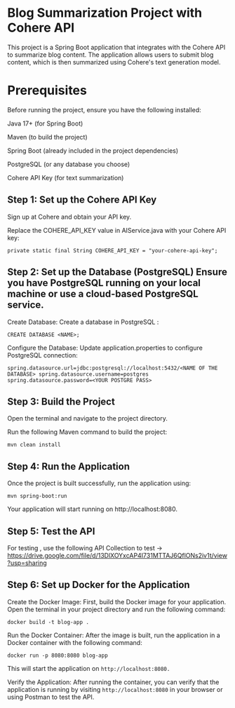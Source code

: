# Blog Summarization Project with Cohere API
This project is a Spring Boot application that integrates with the Cohere API to summarize blog content. The application allows users to submit blog content, which is then summarized using Cohere's text generation model.

# Prerequisites
Before running the project, ensure you have the following installed:

Java 17+ (for Spring Boot)

Maven (to build the project)

Spring Boot (already included in the project dependencies)

PostgreSQL (or any database you choose)

Cohere API Key (for text summarization)

## Step 1: Set up the Cohere API Key
Sign up at Cohere and obtain your API key.

Replace the COHERE_API_KEY value in AIService.java with your Cohere API key:


``
private static final String COHERE_API_KEY = "your-cohere-api-key"; 
``

## Step 2: Set up the Database (PostgreSQL) Ensure you have PostgreSQL running on your local machine or use a cloud-based PostgreSQL service.

Create Database: Create a database in PostgreSQL :

``
CREATE DATABASE <NAME>; 
``

Configure the Database: Update application.properties to configure PostgreSQL connection:

``
spring.datasource.url=jdbc:postgresql://localhost:5432/<NAME OF THE DATABASE>
spring.datasource.username=postgres spring.datasource.password=<YOUR POSTGRE PASS>
``

## Step 3: Build the Project
Open the terminal and navigate to the project directory.

Run the following Maven command to build the project:

``
mvn clean install
``

## Step 4: Run the Application
Once the project is built successfully, run the application using:

``
mvn spring-boot:run 
``

Your application will start running on http://localhost:8080.

## Step 5: Test the API

For testing , use the following API Collection to test -> https://drive.google.com/file/d/13DlXOYxcAP4I731MTTAJ6QflONs2iv1t/view?usp=sharing

## Step 6: Set up Docker for the Application

Create the Docker Image: First, build the Docker image for your application. Open the terminal in your project directory and run the following command:

``
docker build -t blog-app .
``

Run the Docker Container: After the image is built, run the application in a Docker container with the following command:

``
docker run -p 8080:8080 blog-app
``

This will start the application on `` http://localhost:8080. ``

Verify the Application: After running the container, you can verify that the application is running by visiting ``http://localhost:8080`` in your browser or using Postman to test the API.
